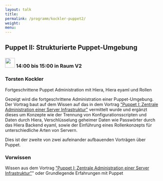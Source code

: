 ```yaml
---
layout: talk
title:
permalink: /programm/kockler-puppet2/
weight: 
menu:
---
```

## Puppet&nbsp;II:&nbsp;Strukturierte&nbsp;Puppet-Umgebung

### <img height = "32" src="../../images/talk.svg"> 14:00 bis 15:00 in Raum V2

### Torsten&nbsp;Kockler

Fortgeschrittene Puppet Administration mit Hiera, Hiera eyaml und Rollen

Gezeigt wird die fortgeschrittene Administration einer Puppet-Umgebung.
Der Vortrag baut auf dem Wissen auf das in dem Vortrag <a href="http://www.tuebix.org/programm/kockler-puppet1/">"Puppet I: Zentrale Administration einer Server Infrastruktur"</a> vermittelt wurde und ergänzt dieses um Konzepte wie der Trennung von Konfigurationsscripten und Daten durch Hiera, Verschlüsselung geheimer Daten wie Passwörter durch das Hiera Backend eyaml, sowie der Einführung eines Rollenkonzepts für unterschiedliche Arten von Servern.

Dies ist der zweite von zwei aufeinander aufbauenden Vorträgen über Puppet.

### Vorwissen

Wissen aus dem Vortrag <a href="http://www.tuebix.org/programm/kockler-puppet1/">"Puppet I: Zentrale Administration einer Server Infrastruktur"</a>" oder Grundlegende Erfahrungen mit Puppet
